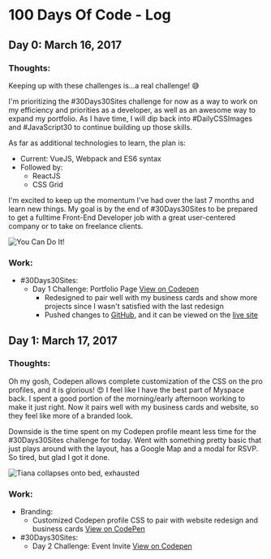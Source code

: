 # 100 Days Of Code - Log

## Day 0: March 16, 2017

### Thoughts: 
Keeping up with these challenges is...a real challenge! 😅

I'm prioritizing the #30Days30Sites challenge for now as a way to work on my efficiency and priorities as a developer, as well as an awesome way to expand my portfolio. As I have time, I will dip back into #DailyCSSImages and #JavaScript30 to continue building up those skills.

As far as additional technologies to learn, the plan is:
* Current: VueJS, Webpack and ES6 syntax
* Followed by:
  * ReactJS
  * CSS Grid

I'm excited to keep up the momentum I've had over the last 7 months and learn new things. My goal is by the end of #30Days30Sites to be prepared to get a fulltime Front-End Developer job with a great user-centered company or to take on freelance clients.

![You Can Do It!](https://media.giphy.com/media/yoJC2K6rCzwNY2EngA/giphy.gif)

### Work: 
* #30Days30Sites:
  * Day 1 Challenge: Portfolio Page [View on Codepen](http://codepen.io/chznbaum/full/mWBwjB/)
    * Redesigned to pair well with my business cards and show more projects since I wasn't satisfied with the last redesign
    * Pushed changes to [GitHub](https://github.com/chznbaum/chznbaum.github.io), and it can be viewed on the [live site](http://chazonabaum.com/)

## Day 1: March 17, 2017

### Thoughts:
Oh my gosh, Codepen allows complete customization of the CSS on the pro profiles, and it is glorious! 😍 I feel like I have the best part of Myspace back. I spent a good portion of the morning/early afternoon working to make it just right. Now it pairs well with my business cards and website, so they feel like more of a branded look.

Downside is the time spent on my Codepen profile meant less time for the #30Days30Sites challenge for today. Went with something pretty basic that just plays around with the layout, has a Google Map and a modal for RSVP. So tired, but glad I got it done.

![Tiana collapses onto bed, exhausted](https://media.giphy.com/media/W0Tg8pls9xMuQ/giphy.gif)

### Work:
* Branding:
  * Customized Codepen profile CSS to pair with website redesign and business cards [View on CodePen](https://codepen.io/chznbaum/)
* #30Days30Sites:
  * Day 2 Challenge: Event Invite [View on Codepen](https://codepen.io/chznbaum/full/gmoPKj/)